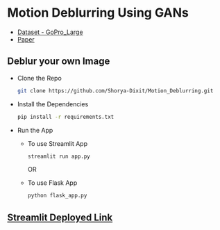 # Motion Deblurring Using GANs

- [Dataset - GoPro_Large](https://drive.google.com/file/d/1H0PIXvJH4c40pk7ou6nAwoxuR4Qh_Sa2/view)
- [Paper](https://arxiv.org/pdf/1711.07064.pdf)
  

## Deblur your own Image

- Clone the Repo

    ```bash
    git clone https://github.com/Shorya-Dixit/Motion_Deblurring.git
    ```
  
- Install the Dependencies
  
    ```bash
    pip install -r requirements.txt
    ```

- Run the App

  - To use Streamlit App
  
    ```bash
    streamlit run app.py  
    ```
    
     OR

  - To use Flask App

    ```bash
    python flask_app.py 
    ```

## [Streamlit Deployed Link](https://motiondeblurring.streamlit.app/#motion-deblurringhttps://motiondeblurring.streamlit.app/#motion-deblurring)
